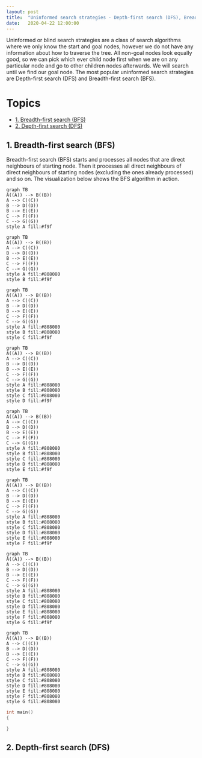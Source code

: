 ```yaml
---
layout: post
title:  "Uninformed search strategies - Depth-first search (DFS), Breadth-first search (BFS)"
date:   2020-04-22 12:00:00
---
```


Uninformed or blind search strategies are a class of search algorithms where we only know the start and goal nodes, however we do not have any information about how to traverse the tree. All non-goal nodes look equally good, so we can pick which ever child node first when we are on any particular node and go to other children nodes afterwards. We will search until we find our goal node. The most popular uninformed search strategies are Depth-first search (DFS) and Breadth-first search (BFS). 

# Topics
- [1. Breadth-first search (BFS)](#1-breadth-first-search)
- [2. Depth-first search (DFS)](#2-dreadth-first-search)

## 1. Breadth-first search (BFS)

Breadth-first search (BFS) starts and processes all nodes that are direct neighbours of starting node. Then it processes all direct neighbours of direct neighbours of starting nodes (excluding the ones already processed) and so on. The visualization below shows the BFS algorithm in action.

```mermaid
graph TB
A((A)) --> B((B))
A --> C((C))
B --> D((D))
B --> E((E))
C --> F((F))
C --> G((G))
style A fill:#f9f
```

```mermaid
graph TB
A((A)) --> B((B))
A --> C((C))
B --> D((D))
B --> E((E))
C --> F((F))
C --> G((G))
style A fill:#808080
style B fill:#f9f
```

```mermaid
graph TB
A((A)) --> B((B))
A --> C((C))
B --> D((D))
B --> E((E))
C --> F((F))
C --> G((G))
style A fill:#808080
style B fill:#808080
style C fill:#f9f
```

```mermaid
graph TB
A((A)) --> B((B))
A --> C((C))
B --> D((D))
B --> E((E))
C --> F((F))
C --> G((G))
style A fill:#808080
style B fill:#808080
style C fill:#808080
style D fill:#f9f
```


```mermaid
graph TB
A((A)) --> B((B))
A --> C((C))
B --> D((D))
B --> E((E))
C --> F((F))
C --> G((G))
style A fill:#808080
style B fill:#808080
style C fill:#808080
style D fill:#808080
style E fill:#f9f
```

```mermaid
graph TB
A((A)) --> B((B))
A --> C((C))
B --> D((D))
B --> E((E))
C --> F((F))
C --> G((G))
style A fill:#808080
style B fill:#808080
style C fill:#808080
style D fill:#808080
style E fill:#808080
style F fill:#f9f
```

```mermaid
graph TB
A((A)) --> B((B))
A --> C((C))
B --> D((D))
B --> E((E))
C --> F((F))
C --> G((G))
style A fill:#808080
style B fill:#808080
style C fill:#808080
style D fill:#808080
style E fill:#808080
style F fill:#808080
style G fill:#f9f
```

```mermaid
graph TB
A((A)) --> B((B))
A --> C((C))
B --> D((D))
B --> E((E))
C --> F((F))
C --> G((G))
style A fill:#808080
style B fill:#808080
style C fill:#808080
style D fill:#808080
style E fill:#808080
style F fill:#808080
style G fill:#808080
```


```cpp
int main() 
{

}
```
## 2. Depth-first search (DFS)


